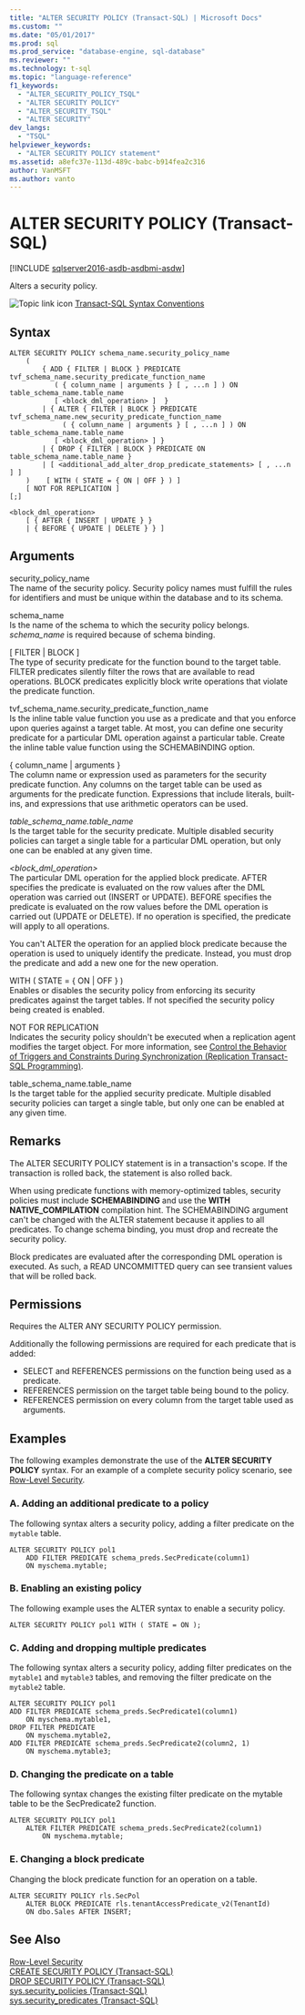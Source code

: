 ```yaml
---
title: "ALTER SECURITY POLICY (Transact-SQL) | Microsoft Docs"
ms.custom: ""
ms.date: "05/01/2017"
ms.prod: sql
ms.prod_service: "database-engine, sql-database"
ms.reviewer: ""
ms.technology: t-sql
ms.topic: "language-reference"
f1_keywords: 
  - "ALTER_SECURITY_POLICY_TSQL"
  - "ALTER SECURITY POLICY"
  - "ALTER_SECURITY_TSQL"
  - "ALTER SECURITY"
dev_langs: 
  - "TSQL"
helpviewer_keywords: 
  - "ALTER SECURITY POLICY statement"
ms.assetid: a8efc37e-113d-489c-babc-b914fea2c316
author: VanMSFT
ms.author: vanto
---
```

# ALTER SECURITY POLICY (Transact-SQL)
[!INCLUDE [sqlserver2016-asdb-asdbmi-asdw](../../includes/applies-to-version/sqlserver2016-asdb-asdbmi-asdw.md)]

Alters a security policy.  
  
![Topic link icon](../../database-engine/configure-windows/media/topic-link.gif "Topic link icon") [Transact-SQL Syntax Conventions](../../t-sql/language-elements/transact-sql-syntax-conventions-transact-sql.md)  
  
## Syntax  
  
```syntaxsql
ALTER SECURITY POLICY schema_name.security_policy_name   
    (  
        { ADD { FILTER | BLOCK } PREDICATE tvf_schema_name.security_predicate_function_name   
           ( { column_name | arguments } [ , ...n ] ) ON table_schema_name.table_name   
           [ <block_dml_operation> ]  }   
        | { ALTER { FILTER | BLOCK } PREDICATE tvf_schema_name.new_security_predicate_function_name   
             ( { column_name | arguments } [ , ...n ] ) ON table_schema_name.table_name   
           [ <block_dml_operation> ] }  
        | { DROP { FILTER | BLOCK } PREDICATE ON table_schema_name.table_name }   
        | [ <additional_add_alter_drop_predicate_statements> [ , ...n ] ]  
    )    [ WITH ( STATE = { ON | OFF } ) ]  
    [ NOT FOR REPLICATION ]  
[;]  
  
<block_dml_operation>  
    [ { AFTER { INSERT | UPDATE } }   
    | { BEFORE { UPDATE | DELETE } } ]  
```  
  
## Arguments  
security_policy_name  
The name of the security policy. Security policy names must fulfill the rules for identifiers and must be unique within the database and to its schema.  
  
schema_name  
Is the name of the schema to which the security policy belongs. *schema_name* is required because of schema binding.  
  
[ FILTER | BLOCK ]  
The type of security predicate for the function bound to the target table. FILTER predicates silently filter the rows that are available to read operations. BLOCK predicates explicitly block write operations that violate the predicate function.  
  
tvf_schema_name.security_predicate_function_name  
Is the inline table value function you use as a predicate and that you enforce upon queries against a target table. At most, you can define one security predicate for a particular DML operation against a particular table. Create the inline table value function using the SCHEMABINDING option.  
  
{ column_name | arguments }  
The column name or expression used as parameters for the security predicate function. Any columns on the target table can be used as arguments for the predicate function. Expressions that include literals, built-ins, and expressions that use arithmetic operators can be used.  
  
*table_schema_name.table_name*  
Is the target table for the security predicate. Multiple disabled security policies can target a single table for a particular DML operation, but only one can be enabled at any given time.  
  
*\<block_dml_operation>*  
The particular DML operation for the applied block predicate. AFTER specifies the predicate is evaluated on the row values after the DML operation was carried out (INSERT or UPDATE). BEFORE specifies the predicate is evaluated on the row values before the DML operation is carried out (UPDATE or DELETE). If no operation is specified, the predicate will apply to all operations.  
  
You can't ALTER the operation for an applied block predicate because the operation is used to uniquely identify the predicate. Instead, you must drop the predicate and add a new one for the new operation.  
  
WITH ( STATE = { ON | OFF } )  
Enables or disables the security policy from enforcing its security predicates against the target tables. If not specified the security policy being created is enabled.  
  
NOT FOR REPLICATION  
Indicates the security policy shouldn't be executed when a replication agent modifies the target object. For more information, see [Control the Behavior of Triggers and Constraints During Synchronization &#40;Replication Transact-SQL Programming&#41;](../../relational-databases/replication/control-behavior-of-triggers-and-constraints-in-synchronization.md).  
  
table_schema_name.table_name  
Is the target table for the applied security predicate. Multiple disabled security policies can target a single table, but only one can be enabled at any given time.  
  
## Remarks  
The ALTER SECURITY POLICY statement is in a transaction's scope. If the transaction is rolled back, the statement is also rolled back.  
  
When using predicate functions with memory-optimized tables, security policies must include **SCHEMABINDING** and use the **WITH NATIVE_COMPILATION** compilation hint. The SCHEMABINDING argument can't be changed with the ALTER statement because it applies to all predicates. To change schema binding, you must drop and recreate the security policy.  
  
Block predicates are evaluated after the corresponding DML operation is executed. As such, a READ UNCOMMITTED query can see transient values that will be rolled back.  
  
## Permissions  
Requires the ALTER ANY SECURITY POLICY permission.  
  
Additionally the following permissions are required for each predicate that is added:  
  
-   SELECT and REFERENCES permissions on the function being used as a predicate.  
-   REFERENCES permission on the target table being bound to the policy.  
-   REFERENCES permission on every column from the target table used as arguments.  
  
## Examples  
The following examples demonstrate the use of the **ALTER SECURITY POLICY** syntax. For an example of a complete security policy scenario, see [Row-Level Security](../../relational-databases/security/row-level-security.md).  
  
### A. Adding an additional predicate to a policy  
The following syntax alters a security policy, adding a filter predicate on the `mytable` table.  
  
```  
ALTER SECURITY POLICY pol1   
    ADD FILTER PREDICATE schema_preds.SecPredicate(column1)   
    ON myschema.mytable;  
```  
  
### B. Enabling an existing policy  
The following example uses the ALTER syntax to enable a security policy.  
  
```  
ALTER SECURITY POLICY pol1 WITH ( STATE = ON );  
```  
  
### C. Adding and dropping multiple predicates  
The following syntax alters a security policy, adding filter predicates on the `mytable1` and `mytable3` tables, and removing the filter predicate on the `mytable2` table.  
  
```  
ALTER SECURITY POLICY pol1  
ADD FILTER PREDICATE schema_preds.SecPredicate1(column1)   
    ON myschema.mytable1,  
DROP FILTER PREDICATE   
    ON myschema.mytable2,  
ADD FILTER PREDICATE schema_preds.SecPredicate2(column2, 1)   
    ON myschema.mytable3;  
```  
  
### D. Changing the predicate on a table  
The following syntax changes the existing filter predicate on the mytable table to be the SecPredicate2 function.  
  
```  
ALTER SECURITY POLICY pol1  
    ALTER FILTER PREDICATE schema_preds.SecPredicate2(column1)  
        ON myschema.mytable;  
```  
  
### E. Changing a block predicate  
Changing the block predicate function for an operation on a table.  
  
```  
ALTER SECURITY POLICY rls.SecPol  
    ALTER BLOCK PREDICATE rls.tenantAccessPredicate_v2(TenantId) 
    ON dbo.Sales AFTER INSERT;  
```  
  
## See Also  
[Row-Level Security](../../relational-databases/security/row-level-security.md)   
[CREATE SECURITY POLICY &#40;Transact-SQL&#41;](../../t-sql/statements/create-security-policy-transact-sql.md)   
[DROP SECURITY POLICY &#40;Transact-SQL&#41;](../../t-sql/statements/drop-security-policy-transact-sql.md)   
[sys.security_policies &#40;Transact-SQL&#41;](../../relational-databases/system-catalog-views/sys-security-policies-transact-sql.md)   
[sys.security_predicates &#40;Transact-SQL&#41;](../../relational-databases/system-catalog-views/sys-security-predicates-transact-sql.md)  
  
  

